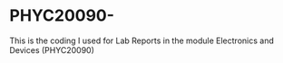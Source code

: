 # PHYC20090-
This is the coding I used for Lab Reports in the module Electronics and Devices (PHYC20090)
